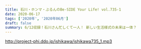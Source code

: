 ```yaml
---
title: 石川・ホンマ・ぶるんのBe-SIDE Your Life! vol.735-1
date: 2020-06-17
tags: ['2020年', '2020年06月']
draft: false
summary: 6/12収録！石川さん忙しくて一人！ 新しい生活様式の未来は一体？
---
```


http://project-phi.ddo.jp/ishikawa/ishikawa735_1.mp3
